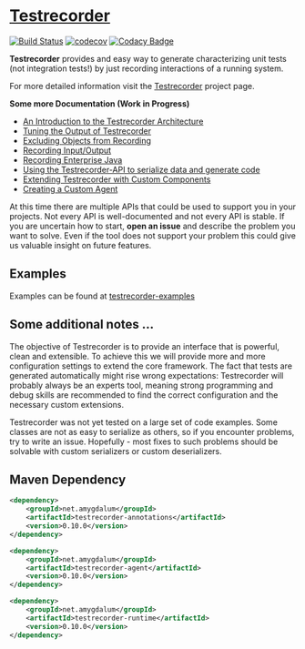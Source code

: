 [Testrecorder](http://testrecorder.amygdalum.net/)
============
[![Build Status](https://travis-ci.org/almondtools/testrecorder.svg?branch=master)](https://travis-ci.org/almondtools/testrecorder)
[![codecov](https://codecov.io/gh/almondtools/testrecorder/branch/master/graph/badge.svg)](https://codecov.io/gh/almondtools/testrecorder)
[![Codacy Badge](https://api.codacy.com/project/badge/Grade/b988e1773ef042c5be578b49c8a432a0)](https://www.codacy.com/project/almondtools/testrecorder/dashboard?utm_source=github.com&utm_medium=referral&utm_content=almondtools/testrecorder&utm_campaign=Badge_Grade_Dashboard)

__Testrecorder__ provides and easy way to generate characterizing unit tests (not integration tests!) by just recording interactions of a running system.

For more detailed information visit the [Testrecorder](http://testrecorder.amygdalum.net/) project page.

__Some more Documentation (Work in Progress)__

* [An Introduction to the Testrecorder Architecture](doc/Architecture.md)
* [Tuning the Output of Testrecorder](doc/TuningOutput.md)
* [Excluding Objects from Recording](doc/ExcludingObjects.md)
* [Recording Input/Output](doc/RecordingIO.md)
* [Recording Enterprise Java](doc/RecordingEE.md)
* [Using the Testrecorder-API to serialize data and generate code](doc/API.md)
* [Extending Testrecorder with Custom Components](doc/Extending.md)
* [Creating a Custom Agent](doc/CreatingCustomAgents.md) 

At this time there are multiple APIs that could be used to support you in your projects. Not every API is well-documented and not every API is stable. If you are uncertain how to start, __open an issue__ and describe the problem you want to solve. Even if the tool does not support your problem this could give us valuable insight on future features.   

Examples
--------
Examples can be found at [testrecorder-examples](https://github.com/almondtools/testrecorder-examples)

Some additional notes ...
-------------------------
The objective of Testrecorder is to provide an interface that is powerful, clean and extensible. To achieve this we will provide more and more configuration settings to extend the core framework. The fact that tests are generated automatically might rise wrong expectations: Testrecorder will probably always be an experts tool, meaning strong programming and debug skills are recommended to find the correct configuration and the necessary custom extensions.

Testrecorder was not yet tested on a large set of code examples. Some classes are not as easy to serialize as others, so if you encounter problems, try to write an issue. Hopefully - most fixes to such problems should be solvable with custom serializers or custom deserializers.

Maven Dependency
----------------

```xml
<dependency>
    <groupId>net.amygdalum</groupId>
    <artifactId>testrecorder-annotations</artifactId>
    <version>0.10.0</version>
</dependency>
```

```xml
<dependency>
    <groupId>net.amygdalum</groupId>
    <artifactId>testrecorder-agent</artifactId>
    <version>0.10.0</version>
</dependency>
```

```xml
<dependency>
    <groupId>net.amygdalum</groupId>
    <artifactId>testrecorder-runtime</artifactId>
    <version>0.10.0</version>
</dependency>
```